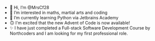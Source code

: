 - 👋 Hi, I’m @MrsCf28
- 👀 I’m interested in maths, martial arts and coding
- 🌱 I’m currently learning Python via Jetbrains Academy
- 🙃 I'm excited that the new Advent of Code is now available!
- ✨ I have just completed a Full-stack Software Development Course by Northcoders and I am looking for my first professional role.

<!---
MrsCf28/MrsCf28 is a ✨ special ✨ repository because its `README.md` (this file) appears on your GitHub profile.
You can click the Preview link to take a look at your changes.
--->
